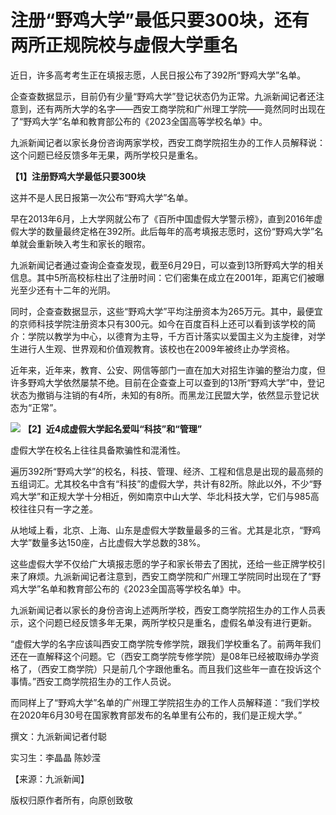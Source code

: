 

# 注册“野鸡大学”最低只要300块，还有两所正规院校与虚假大学重名

近日，许多高考考生正在填报志愿，人民日报公布了392所“野鸡大学”名单。

企查查数据显示，目前仍有少量“野鸡大学”登记状态仍为正常。九派新闻记者还注意到，还有两所大学的名字——西安工商学院和广州理工学院——竟然同时出现在了“野鸡大学”名单和教育部公布的《2023全国高等学校名单》中。

九派新闻记者以家长身份咨询两家学校，西安工商学院招生办的工作人员解释说：这个问题已经反馈多年无果，两所学校只是重名。

**【1】注册野鸡大学最低只要300块**

这并不是人民日报第一次公布“野鸡大学”名单。

早在2013年6月，上大学网就公布了《百所中国虚假大学警示榜》，直到2016年虚假大学的数量最终定格在392所。此后每年的高考填报志愿时，这份“野鸡大学”名单就会重新映入考生和家长的眼帘。

九派新闻记者通过查询企查查发现，截至6月29日，可以查到13所野鸡大学的相关信息。其中5所高校标柱出了注册时间：它们密集在成立在2001年，距离它们被曝光至少还有十二年的光阴。

同时，企查查数据显示，这些“野鸡大学”平均注册资本为265万元。其中，最便宜的京师科技学院注册资本只有300元。如今在百度百科上还可以看到该学校的简介：学院以教学为中心，以德育为主导，千方百计落实以爱国主义为主旋律，对学生进行人生观、世界观和价值观教育。该校也在2009年被终止办学资格。

近年来，近年来，教育、公安、网信等部门一直在加大对招生诈骗的整治力度，但许多野鸡大学依然屡禁不绝。目前在企查查上可以查到的13所“野鸡大学”中，登记状态为撤销与注销的有4所，未知的有8所。而黑龙江民盟大学，依然显示登记状态为“正常”。

![](https://inews.gtimg.com/om_bt/OKxfhU3sBc4x9wSXgdlgNCZmtf1XUCWmH2lhEnIVDMvGkAA/1000)
**【2】近4成虚假大学起名爱叫“科技”和“管理”**

虚假大学在校名上往往具备欺骗性和混淆性。

遍历392所“野鸡大学”的校名，科技、管理、经济、工程和信息是出现的最高频的五组词汇。尤其校名中含有“科技”的虚假大学，共计有82所。除此以外，不少“野鸡大学”和正规大学十分相近，例如南京中山大学、华北科技大学，它们与985高校往往只有一字之差。

从地域上看，北京、上海、山东是虚假大学数量最多的三省。尤其是北京，“野鸡大学”数量多达150座，占比虚假大学总数的38%。

这些虚假大学不仅给广大填报志愿的学子和家长带去了困扰，还给一些正牌学校引来了麻烦。九派新闻记者注意到，西安工商学院和广州理工学院同时出现在了“野鸡大学”名单和教育部公布的《2023全国高等学校名单》中。

九派新闻记者以家长的身份咨询上述两所学校，西安工商学院招生办的工作人员表示，这个问题已经反馈多年无果，两所学校只是重名，虚假名单没有进行更新。

“虚假大学的名字应该叫西安工商学院专修学院，跟我们学校重名了。前两年我们还在一直解释这个问题。它（西安工商学院专修学院）是08年已经被取缔办学资格了，（西安工商学院）只是前几个字跟他重名。而且我们这些年一直在投诉这个事情。”西安工商学院招生办的工作人员说。

而同样上了“野鸡大学”名单的广州理工学院招生办的工作人员解释道：“我们学校在2020年6月30号在国家教育部发布的名单里有公布的，我们是正规大学。”

撰文：九派新闻记者付聪

实习生：李晶晶 陈妙滢

【来源：九派新闻】

版权归原作者所有，向原创致敬

